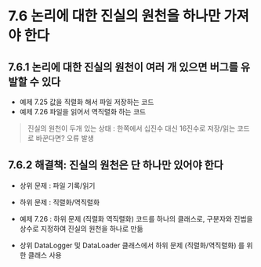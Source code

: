 # 7.6 논리에 대한 진실의 원천을 하나만 가져야 한다

## 7.6.1 논리에 대한 진실의 원천이 여러 개 있으면 버그를 유발할 수 있다
* 예제 7.25 값을 직렬화 해서 파일 저장하는 코드
* 예제 7.26 파일을 읽어서 역직렬화 하는 코드

> 진실의 원천이 두개 있는 상태 : 한쪽에서 십진수 대신 16진수로 저장/읽는 코드로 바꾼다면? 오류 발생

## 7.6.2 해결책: 진실의 원천은 단 하나만 있어야 한다
* 상위 문제 : 파일 기록/읽기
* 하위 문제 : 직렬화/역직렬화

* 예제 7.26 : 하위 문제 (직렬화 역직렬화) 코드를 하나의 클래스로, 구분자와 진법을 상수로 지정하여 진실의 원천을 하나로 만듦
* 상위 DataLogger 및 DataLoader 클래스에서 하위 문제 (직렬화/역직렬화) 를 위한 클래스 사용
